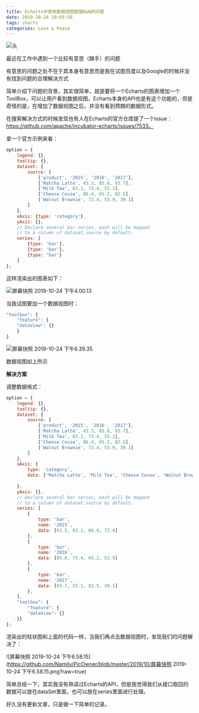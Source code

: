 ```yaml
---
title: Echarts中使用数据视图数据NaN的问题
date: 2019-10-24 19:03:58
tags: charts
categories: Love & Peace
---
```


![头](https://i.loli.net/2019/12/05/I2MWFsZfRLT6tgA.jpg)

<!--more-->

最近在工作中遇到一个比较有意思（棘手）的问题

有意思的问题之处不在于其本身有意思而是我在试图百度以及Google的时候并没有找到问题的合理解决方式

简单介绍下问题的背景，其实很简单，就是要将一个Echarts的图表增加一个ToolBox，可以让用户看到数据视图，Echarts本身的API也是有这个功能的，但是奇怪的是，在增加了数据视图之后，并没有看到预期的数据形式。

在搜索解决方式的时候发现也有人在Echarts的官方仓库提了一个issue： https://github.com/apache/incubator-echarts/issues/7533。

拿一个官方示例来看：

```javascript
option = {
    legend: {},
    tooltip: {},
    dataset: {
        source: [
            ['product', '2015', '2016', '2017'],
            ['Matcha Latte', 43.3, 85.8, 93.7],
            ['Milk Tea', 83.1, 73.4, 55.1],
            ['Cheese Cocoa', 86.4, 65.2, 82.5],
            ['Walnut Brownie', 72.4, 53.9, 39.1]
        ]
    },
    xAxis: {type: 'category'},
    yAxis: {},
    // Declare several bar series, each will be mapped
    // to a column of dataset.source by default.
    series: [
        {type: 'bar'},
        {type: 'bar'},
        {type: 'bar'}
    ]
};

```

这样渲染出的图表如下：

![屏幕快照 2019-10-24 下午4.00.13](https://github.com/Namily/PicOwner/blob/master/2019/10/%E5%B1%8F%E5%B9%95%E5%BF%AB%E7%85%A7%202019-10-24%20%E4%B8%8B%E5%8D%884.00.13.png?raw=true)

当我试图要加一个数据视图时：

```javascript
"toolbox": {
	"feature": {
  	"dataView": {}
 	}
}
```

![屏幕快照 2019-10-24 下午6.39.35](https://github.com/Namily/PicOwner/blob/master/2019/10/%E5%B1%8F%E5%B9%95%E5%BF%AB%E7%85%A7%202019-10-24%20%E4%B8%8B%E5%8D%886.39.35.png?raw=true)

数据视图如上所示



**解决方案**

调整数据格式：

```javascript
option = {
    legend: {},
    tooltip: {},
    dataset: {
        source: [
            ['product', '2015', '2016', '2017'],
            ['Matcha Latte', 43.3, 85.8, 93.7],
            ['Milk Tea', 83.1, 73.4, 55.1],
            ['Cheese Cocoa', 86.4, 65.2, 82.5],
            ['Walnut Brownie', 72.4, 53.9, 39.1]
        ]
    },
    xAxis: {
        type: 'category',
        data: ['Matcha Latte', 'Milk Tea', 'Cheese Cocoa', 'Walnut Brownie']
        
    },
    yAxis: {},
    // Declare several bar series, each will be mapped
    // to a column of dataset.source by default.
    series: [
        {
            type: 'bar',
            name: '2015',
            data: [43.5, 83.1, 86.4, 72.4]
        },
        {
            type: 'bar',
            name: '2016',
            data: [85.8, 73.4, 65.2, 53.9]
        },
        {
            type: 'bar',
            name: '2017',
            data: [93.7, 55.1, 82.5, 39.1]
        },
    ],
    "toolbox": {
        "feature": {
        "dataView": {}
    }}
};

```



渲染出的柱状图和上面的代码一样，当我们再点击数据视图时，发现我们的问题解决了：

![屏幕快照 2019-10-24 下午6.58.15](https://github.com/Namily/PicOwner/blob/master/2019/10/屏幕快照 2019-10-24 下午6.58.15.png?raw=true)



简单总结一下，其实我没有熟读过Echarts的API，但是我觉得我们从接口取回的数据可以放在dataSet里面，也可以放在series里面进行处理。

好久没有更新文章，只是做一下简单的记录。
